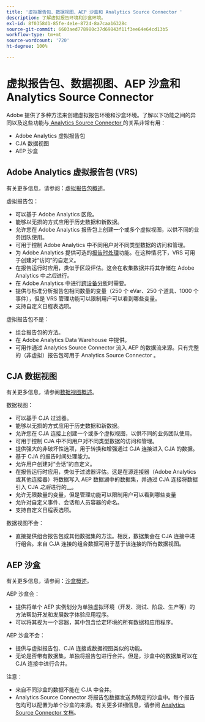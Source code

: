 ```yaml
---
title: '虚拟报告包、数据视图、AEP 沙盒和 Analytics Source Connector '
description: 了解虚拟报告环境和沙盒环境。
exl-id: 8f0358d1-85fe-4e1e-8724-8a7caa16328c
source-git-commit: 6603aed778980c37d69843f11f3ee64e64cd13b5
workflow-type: tm+mt
source-wordcount: '720'
ht-degree: 100%

---
```


# 虚拟报告包、数据视图、AEP 沙盒和 Analytics Source Connector 

Adobe 提供了多种方法来创建虚拟报告环境和沙盒环境。了解以下功能之间的异同以及这些功能与[ Analytics Source Connector ](https://experienceleague.adobe.com/docs/experience-platform/sources/ui-tutorials/create/adobe-applications/analytics.html?lang=zh-Hans)的关系非常有用：

* Adobe Analytics 虚拟报告包
* CJA 数据视图
* AEP 沙盒

## Adobe Analytics 虚拟报告包 (VRS)

有关更多信息，请参阅：[虚拟报告包概述](https://experienceleague.adobe.com/docs/analytics/components/virtual-report-suites/vrs-about.html?lang=zh-Hans)。

虚拟报告包：

* 可以基于 Adobe Analytics 区段。
* 能够以无损的方式应用于历史数据和新数据。
* 允许您在 Adobe Analytics 报告包上创建一个或多个虚拟视图，以供不同的业务团队使用。
* 可用于控制 Adobe Analytics 中不同用户对不同类型数据的访问和管理。
* 为 Adobe Analytics 提供可选的[报告时处理](https://experienceleague.adobe.com/docs/analytics/components/virtual-report-suites/vrs-report-time-processing.html?lang=zh-Hans)功能。在这种情况下，VRS 可用于创建对“访问”的自定义。
* 在报告运行时应用，类似于区段评估。这会在收集数据并将其存储在 Adobe Analytics 中&#x200B;_之后_&#x200B;进行。
* 在 Adobe Analytics 中进行[跨设备分析](https://experienceleague.adobe.com/docs/analytics/components/cda/overview.html?lang=zh-Hans)时需要。
* 提供与标准分析报告包相同数量的变量（250 个 eVar、250 个道具、1000 个事件），但是 VRS 管理功能可以限制用户可以看到哪些变量。
* 支持自定义日程表选项。

虚拟报告包不是：

* 组合报告包的方法。
* 在 Adobe Analytics Data Warehouse 中提供。
* 可用作通过 Analytics Source Connector 流入 AEP 的数据流来源。只有完整的（非虚拟）报告包可用于 Analytics Source Connector 。


## CJA 数据视图

有关更多信息，请参阅[数据视图概述](https://experienceleague.adobe.com/docs/analytics-platform/using/cja-dataviews/data-views.html?lang=zh-Hans)。

数据视图：

* 可以基于 CJA 过滤器。
* 能够以无损的方式应用于历史数据和新数据。
* 允许您在 CJA 连接上创建一个或多个虚拟视图，以供不同的业务团队使用。
* 可用于控制 CJA 中不同用户对不同类型数据的访问和管理。
* 提供强大的非破坏性选项，用于转换和增强通过 CJA 连接进入 CJA 的数据。
* 基于 CJA 的报告时间处理能力。
* 允许用户创建对“会话”的自定义。
* 在报告运行时应用，类似于过滤器评估。这是在源连接器（Adobe Analytics 或其他连接器）将数据写入 AEP 数据湖中的数据集，并通过 CJA 连接将数据引入 CJA _之后_&#x200B;进行的&#x200B;__。
* 允许无限数量的变量，但是管理功能可以限制用户可以看到哪些变量
* 允许对自定义事件、会话和人员容器的命名。
* 支持自定义日程表选项。

数据视图不会：

* 直接提供组合报告包或其他数据集的方法。相反，数据集会在 CJA 连接中进行组合。来自 CJA 连接的组合数据可用于基于该连接的所有数据视图。

## AEP 沙盒

有关更多信息，请参阅：[沙盒概述](https://experienceleague.adobe.com/docs/experience-platform/sandbox/home.html?lang=zh-Hans)。

AEP 沙盒会：

* 提供将单个 AEP 实例划分为单独虚拟环境（开发、测试、阶段、生产等）的方法帮助开发和发展数字体验应用程序。
* 可以将其视为一个容器，其中包含给定环境的所有数据和应用程序。

AEP 沙盒不会：

* 提供与虚拟报告包、CJA 连接或数据视图类似的功能。
* 无论是否带有数据集，单独将报告包进行合并。但是，沙盒中的数据集可以在 CJA 连接中进行合并。

注意：

* 来自不同沙盒的数据不能在 CJA 中合并。
* Analytics Source Connector 将报告包数据发送&#x200B;_到_&#x200B;特定的沙盒中。每个报告包均可以配置为单个沙盒的来源。有关更多详细信息，请参阅 [Analytics Source Connector 文档](https://experienceleague.adobe.com/docs/experience-platform/sources/ui-tutorials/create/adobe-applications/analytics.html?lang=en)。
